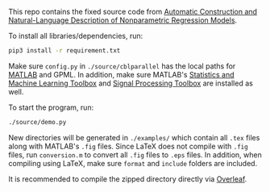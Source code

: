 This repo contains the fixed source code from [Automatic Construction and Natural-Language Description of Nonparametric Regression Models](https://github.com/jamesrobertlloyd/gpss-research).

To install all libraries/dependencies, run:
```bash
pip3 install -r requirement.txt
```

Make sure `config.py` in `./source/cblparallel` has the local paths for [MATLAB](https://www.mathworks.com/products/matlab.html) and GPML. In addition, make sure MATLAB's [Statistics and Machine Learning Toolbox](https://www.mathworks.com/products/statistics.html) and [Signal Processing Toolbox](https://www.mathworks.com/products/signal.html) are installed as well.

To start the program, run:
```bash
./source/demo.py
```

New directories will be generated in `./examples/` which contain all `.tex` files along with MATLAB's `.fig` files. Since LaTeX does not compile with `.fig` files, run `conversion.m` to convert all `.fig` files to `.eps` files. In addition, when compiling using LaTeX, make sure `format` and `include` folders are included.

It is recommended to compile the zipped directory directly via [Overleaf](https://www.overleaf.com).
